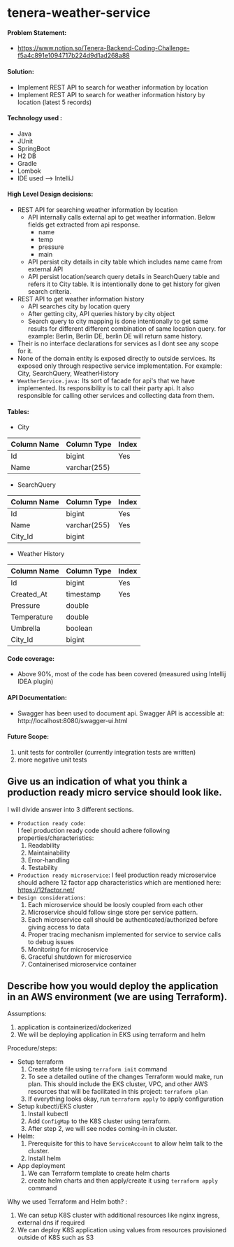 # tenera-weather-service

#### Problem Statement:
* https://www.notion.so/Tenera-Backend-Coding-Challenge-f5a4c891e1094717b224d9d1ad268a88

#### Solution:
* Implement REST API to search for weather information by location
* Implement REST API to search for weather information history by location (latest 5 records)

#### Technology used :
* Java
* JUnit
* SpringBoot
* H2 DB
* Gradle
* Lombok
* IDE used --> IntelliJ

#### High Level Design decisions:
* REST API for searching weather information by location
  * API internally calls external api to get weather information. Below fields get extracted from api response.
    * name
    * temp
    * pressure
    * main
  * API persist city details in city table which includes name came from external API
  * API persist location/search query details in SearchQuery table and refers it to City table. It is intentionally done to get history
  for given search criteria.
* REST API to get weather information history
  * API searches city by location query
  * After getting city, API queries history by city object
  * Search query to city mapping is done intentionally to get same results for different different combination of same location query. 
  for example: Berlin, Berlin DE, berlin DE will return same history.
* Their is no interface declarations for services as I dont see any scope for it.
* None of the domain entity is exposed directly to outside services. Its exposed only through respective service implementation. For example: City, SearchQuery, WeatherHistory
* `WeatherService.java:` Its sort of facade for api's that we have implemented. Its responsibility is to call their party api. It also responsible for calling other services and collecting data from them.

#### Tables:
* City

Column Name  | Column Type | Index
------------- | ------------- | -------
Id  | bigint |  Yes 
Name  |   varchar(255) | 

* SearchQuery

Column Name  | Column Type | Index
------------- | ------------- | -------
Id  | bigint |  Yes 
Name  |   varchar(255) | Yes
City_Id | bigint | 

* Weather History

Column Name  | Column Type | Index
------------- | ------------- | -------
Id  | bigint |  Yes 
Created_At  |   timestamp | Yes
Pressure | double | 
Temperature | double |
Umbrella | boolean | 
City_Id | bigint |

#### Code coverage:
* Above 90%, most of the code has been covered (measured using Intellij IDEA plugin)

#### API Documentation:
* Swagger has been used to document api. Swagger API is accessible at: http://localhost:8080/swagger-ui.html

#### Future Scope:
1. unit tests for controller (currently integration tests are written)
2. more negative unit tests 

## Give us an indication of what you think a production ready micro service should look like.
I will divide answer into 3 different sections.
* `Production ready code`:\
I feel production ready code should adhere following properties/characteristics:
    1. Readability
    2. Maintainability
    3. Error-handling
    3. Testability
* `Production ready microservice`:
I feel production ready microservice should adhere 12 factor app characteristics which are mentioned here: https://12factor.net/
* `Design considerations`:
    1. Each microservice should be loosly coupled from each other
    2. Microservice should follow singe store per service pattern. 
    3. Each microservice call should be authenticated/authorized before giving access to data
    4. Proper tracing mechanism implemented for service to service calls to debug issues
    5. Monitoring for microservice
    6. Graceful shutdown for microservice
    7. Containerised microservice container
    
## Describe how you would deploy the application in an AWS environment (we are using Terraform).
Assumptions: 
1. application is containerized/dockerized
2. We will be deploying application in EKS using terraform and helm

Procedure/steps:
* Setup terraform
    1. Create state file using `terraform init` command
    2. To see a detailed outline of the changes Terraform would make, run plan. This should include the EKS cluster, VPC, and other AWS resources 
    that will be facilitated in this project: `terraform plan`
    3. If everything looks okay, run `terraform apply` to apply configuration
* Setup kubectl/EKS cluster
    1. Install kubectl
    2. Add `ConfigMap` to the K8S cluster using terraform.
    3. After step 2, we will see nodes coming-in in cluster.
* Helm:
    1. Prerequisite for this to have `ServiceAccount` to allow helm talk to the cluster.
    2. Install helm
* App deployment
    1. We can Terraform template to create helm charts
    2. create helm charts and then apply/create it using `terraform apply` command
 
Why we used Terraform and Helm both? : 
1. We can setup K8S cluster with additional resources like nginx ingress, external dns if required
2. We can deploy K8S application using values from resources provisioned outside of K8S such as S3

